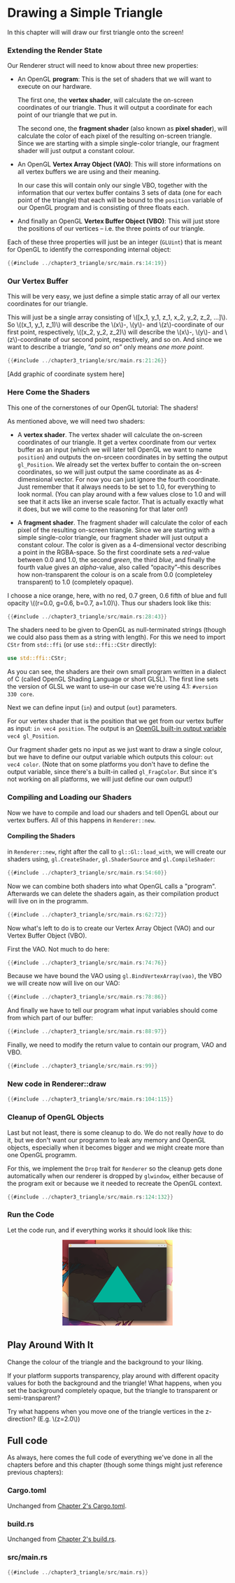 # Drawing a Simple Triangle

In this chapter will will draw our first triangle onto the screen!

### Extending the Render State

Our Renderer struct will need to know about three new properties:

- An OpenGL **program**: This is the set of shaders that we will want to execute on our hardware.

  The first one, the **vertex shader**, will calculate the on-screen coordinates of our triangle.
  Thus it will output a coordinate for each point of our triangle that we put in.

  The second one, the **fragment shader** (also known as **pixel shader**), will calculate the color of each pixel of the resulting on-screen triangle.
  Since we are starting with a simple single-color triangle, our fragment shader will just output a constant colour.

- An OpenGL **Vertex Array Object (VAO)**:
  This will store informations on all vertex buffers we are using and their meaning.

  In our case this will contain only our single VBO, together with the information that our vertex buffer contains
  3 sets of data (one for each point of the triangle) that each will be bound to the `position` variable of our OpenGL program and is consisting of three floats each.

- And finally an OpenGL **Vertex Buffer Object (VBO)**:
  This will just store the positions of our vertices – i.e. the three points of our triangle.

Each of these three properties will just be an integer (`GLUint`) that is meant for OpenGL to identify the corresponding internal object:

```rust
{{#include ../chapter3_triangle/src/main.rs:14:19}}
```

### Our Vertex Buffer

This will be very easy, we just define a simple static array of all our vertex coordinates for our triangle.

This will just be a single array consisting of \\([x_1, y_1, z_1, x_2, y_2, z_2, …]\\). So \\((x_1, y_1, z_1)\\) will describe the \\(x\\)-, \\(y\\)- and \\(z\\)-coordinate of our first point, respectively, \\((x_2, y_2, z_2)\\) will describe the \\(x\\)-, \\(y\\)- and \\(z\\)-coordinate of our second point, respectively, and so on. And since we want to describe a triangle, _“and so on”_ only means _one more point_.

```rust
{{#include ../chapter3_triangle/src/main.rs:21:26}}
```

[Add graphic of coordinate system here]

### Here Come the Shaders

This one of the cornerstones of our OpenGL tutorial: The shaders!

As mentioned above, we will need two shaders:

- A **vertex shader**. The vertex shader will calculate the on-screen coordinates of our triangle.
  It get a vertex coordinate from our vertex buffer as an input (which we will later tell OpenGL we want to name `position`) and outputs the on-srceen coordinates in by setting the output `gl_Position`.
  We already set the vertex buffer to contain the on-screen coordinates, so we will just output the same coordinate as as 4-dimensional vector. For now you can just ignore the fourth coordinate. Just remember that it always needs to be set to 1.0, for everything to look normal. (You can play around with a few values close to 1.0 and will see that it acts like an inverse scale factor. That is actually exactly what it does, but we will come to the reasoning for that later on!)

- A **fragment shader**. The fragment shader will calculate the color of each pixel of the resulting on-screen triangle.
  Since we are starting with a simple single-color triangle, our fragment shader will just output a constant colour.
  The color is given as a 4-dimensional vector describing a point in the RGBA-space. So the first coordinate sets a _red_-value between 0.0 and 1.0, the second _green_, the third _blue_, and finally the fourth value gives an _alpha_-value, also called “opacity”–this describes how non-transparent the colour is on a scale from 0.0 (completeley transparent) to 1.0 (completely opaque).

I choose a nice orange, here, with no red, 0.7 green, 0.6 fifth of blue and full opacity \\((r=0.0, g=0.6, b=0.7, a=1.0)\\).
Thus our shaders look like this:

```rust
{{#include ../chapter3_triangle/src/main.rs:28:43}}
```
The shaders need to be given to OpenGL as null-terminated strings (though we could also pass them as a string with length). For this we need to import `CStr` from `std::ffi` (or use `std::ffi::CStr` directly):
```rust
use std::ffi::CStr;
```

As you can see, the shaders are their own small program written in a dialect of C (called OpenGL Shading Language or short GLSL). The first line sets the version of GLSL we want to use–in our case we're using 4.1: `#version 330 core`.

Next we can define input (`in`) and output (`out`) parameters.

For our vertex shader that is the position that we get from our vertex buffer as input: `in vec4 position`. The output is an [OpenGL built-in output variable](https://www.khronos.org/opengl/wiki/Built-in_Variable_(GLSL)) `vec4 gl_Position`.

Our fragment shader gets no input as we just want to draw a single colour, but we have to define our output variable which outputs this colour: `out vec4 color`. (Note that on some platforms you don't have to define the output variable, since there's a built-in called `gl_FragColor`. But since it's not working on all platforms, we will just define our own output!)

### Compiling and Loading our Shaders

Now we have to compile and load our shaders and tell OpenGL about our vertex buffers. All of this happens in `Renderer::new`.

#### Compiling the Shaders

in `Renderer::new`, right after the call to `gl::Gl::load_with`, we will create our shaders using, `gl.CreateShader`, `gl.ShaderSource` and `gl.CompileShader`:

```rust
{{#include ../chapter3_triangle/src/main.rs:54:60}}
```

Now we can combine both shaders into what OpenGL calls a "program". Afterwards we can delete the shaders again, as their compilation product will live on in the programm.

```rust
{{#include ../chapter3_triangle/src/main.rs:62:72}}
```

Now what's left to do is to create our Vertex Array Object (VAO) and our Vertex Buffer Object (VBO).

First the VAO. Not much to do here:

```rust
{{#include ../chapter3_triangle/src/main.rs:74:76}}
```

Because we have bound the VAO using `gl.BindVertexArray(vao)`, the VBO we will create now will live on our VAO:

```rust
{{#include ../chapter3_triangle/src/main.rs:78:86}}
```

And finally we have to tell our program what input variables should come from which part of our buffer:

```rust
{{#include ../chapter3_triangle/src/main.rs:88:97}}
```


Finally, we need to modify the return value to contain our program, VAO and VBO.

```rust
{{#include ../chapter3_triangle/src/main.rs:99}}
```


### New code in Renderer::draw

```rust
{{#include ../chapter3_triangle/src/main.rs:104:115}}
```

### Cleanup of OpenGL Objects

Last but not least, there is some cleanup to do. We do not really *have* to do it, but we don't want our programm to leak any memory and OpenGL objects, especially when it becomes bigger and we might create more than one OpenGL programm.

For this, we implement the `Drop` trait for `Renderer` so the cleanup gets done automatically when our renderer is dropped by `glwindow`, either because of the program exit or because we it needed to recreate the OpenGL context.

```rust
{{#include ../chapter3_triangle/src/main.rs:124:132}}
```

### Run the Code

Let the code run, and if everything works it should look like this:

<img src="triangle.png" style="width: 50%; margin-left: 25%;" alt="Our first triangle">

## Play Around With It

Change the colour of the triangle and the background to your liking.

If your platform supports transparency, play around with different opacity values for both the background and the triangle! What happens, when you set the background completely opaque, but the triangle to transparent or semi-transparent?

Try what happens when you move one of the triangle vertices in the z-direction? (E.g. \\(z=2.0\\))

## Full code

As always, here comes the full code of everything we've done in all the chapters before and this chapter (though some things might just reference previous chapters):

### Cargo.toml

Unchanged from [Chapter 2's Cargo.toml](chapter_2.html#cargotoml).

### build.rs

Unchanged from [Chapter 2's build.rs](chapter_2.html#buildrs).

### src/main.rs
```rust
{{#include ../chapter3_triangle/src/main.rs}}
```
